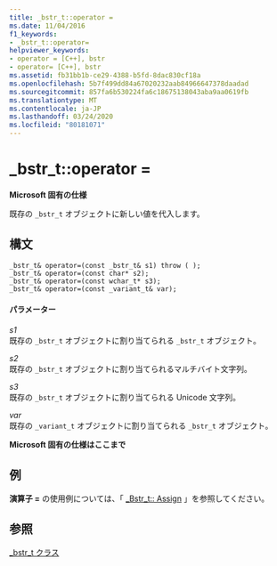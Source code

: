 ```yaml
---
title: _bstr_t::operator =
ms.date: 11/04/2016
f1_keywords:
- _bstr_t::operator=
helpviewer_keywords:
- operator = [C++], bstr
- operator= [C++], bstr
ms.assetid: fb31bb1b-ce29-4388-b5fd-8dac830cf18a
ms.openlocfilehash: 5b7f499dd84a67020232aab84966647378daadad
ms.sourcegitcommit: 857fa6b530224fa6c18675138043aba9aa0619fb
ms.translationtype: MT
ms.contentlocale: ja-JP
ms.lasthandoff: 03/24/2020
ms.locfileid: "80181071"
---
```

# <a name="_bstr_toperator-"></a>_bstr_t::operator =

**Microsoft 固有の仕様**

既存の `_bstr_t` オブジェクトに新しい値を代入します。

## <a name="syntax"></a>構文

```
_bstr_t& operator=(const _bstr_t& s1) throw ( );
_bstr_t& operator=(const char* s2);
_bstr_t& operator=(const wchar_t* s3);
_bstr_t& operator=(const _variant_t& var);
```

#### <a name="parameters"></a>パラメーター

*s1*<br/>
既存の `_bstr_t` オブジェクトに割り当てられる `_bstr_t` オブジェクト。

*s2*<br/>
既存の `_bstr_t` オブジェクトに割り当てられるマルチバイト文字列。

*s3*<br/>
既存の `_bstr_t` オブジェクトに割り当てられる Unicode 文字列。

*var*<br/>
既存の `_variant_t` オブジェクトに割り当てられる `_bstr_t` オブジェクト。

**Microsoft 固有の仕様はここまで**

## <a name="example"></a>例

**演算子 =** の使用例については、「 [_Bstr_t:: Assign](../cpp/bstr-t-assign.md) 」を参照してください。

## <a name="see-also"></a>参照

[_bstr_t クラス](../cpp/bstr-t-class.md)
